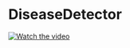 # DiseaseDetector
[![Watch the video](https://img.youtube.com/vi/AyO0EbqHJ5Q/0.jpg)](https://www.youtube.com/watch?v=AyO0EbqHJ5Q)
